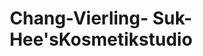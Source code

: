 ---
title: "Chang-Vierling- Suk-Hee'sKosmetikstudio"
url: /berlin/chang-vierling-suk-heeskosmetikstudio/
shop: Kosmetik
---